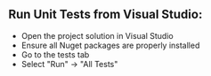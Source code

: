 ## Run Unit Tests from Visual Studio:
* Open the project solution in Visual Studio
* Ensure all Nuget packages are properly installed
* Go to the tests tab
* Select "Run" -> "All Tests"